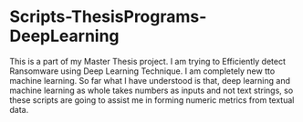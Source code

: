 # Scripts-ThesisPrograms-DeepLearning
  This is a part of my Master Thesis project. I am trying to Efficiently detect Ransomware using Deep Learning Technique. I am completely new tto machine learning. So far what I have understood is that, deep learning and machine learning as whole takes numbers as inputs and not text strings, so these scripts are going to assist me in forming  numeric metrics from textual data.
